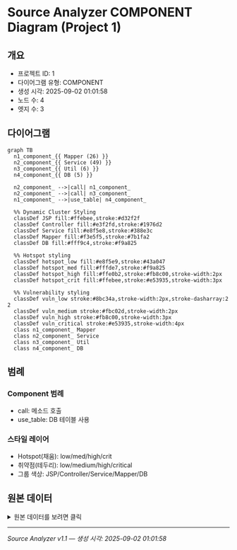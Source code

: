 # Source Analyzer COMPONENT Diagram (Project 1)

## 개요
- 프로젝트 ID: 1
- 다이어그램 유형: COMPONENT
- 생성 시각: 2025-09-02 01:01:58
- 노드 수: 4
- 엣지 수: 3

## 다이어그램

```mermaid
graph TB
  n1_component_{{ Mapper (26) }}
  n2_component_{{ Service (49) }}
  n3_component_{{ Util (6) }}
  n4_component_{{ DB (5) }}

  n2_component_ -->|call| n1_component_
  n2_component_ -->|call| n3_component_
  n1_component_ -->|use_table| n4_component_

  %% Dynamic Cluster Styling
  classDef JSP fill:#ffebee,stroke:#d32f2f
  classDef Controller fill:#e3f2fd,stroke:#1976d2
  classDef Service fill:#e8f5e8,stroke:#388e3c
  classDef Mapper fill:#f3e5f5,stroke:#7b1fa2
  classDef DB fill:#fff9c4,stroke:#f9a825

  %% Hotspot styling
  classDef hotspot_low fill:#e8f5e9,stroke:#43a047
  classDef hotspot_med fill:#fffde7,stroke:#f9a825
  classDef hotspot_high fill:#ffe0b2,stroke:#fb8c00,stroke-width:2px
  classDef hotspot_crit fill:#ffebee,stroke:#e53935,stroke-width:3px

  %% Vulnerability styling
  classDef vuln_low stroke:#8bc34a,stroke-width:2px,stroke-dasharray:2 2
  classDef vuln_medium stroke:#fbc02d,stroke-width:2px
  classDef vuln_high stroke:#fb8c00,stroke-width:3px
  classDef vuln_critical stroke:#e53935,stroke-width:4px
  class n1_component_ Mapper
  class n2_component_ Service
  class n3_component_ Util
  class n4_component_ DB
```

## 범례

### Component 범례

- call: 메소드 호출
- use_table: DB 테이블 사용

### 스타일 레이어
- Hotspot(채움): low/med/high/crit
- 취약점(테두리): low/medium/high/critical
- 그룹 색상: JSP/Controller/Service/Mapper/DB

## 원본 데이터

<details>
<summary>원본 데이터를 보려면 클릭</summary>

노드 목록 (4)
```json
  component:Mapper: Mapper (26) (component)
  component:Service: Service (49) (component)
  component:Util: Util (6) (component)
  component:DB: DB (5) (component)
```

엣지 목록 (3)
```json
  component:Service -> component:Mapper (call)
  component:Service -> component:Util (call)
  component:Mapper -> component:DB (use_table)
```

</details>

---
*Source Analyzer v1.1 — 생성 시각: 2025-09-02 01:01:58*